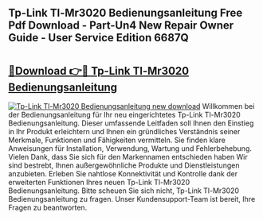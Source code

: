 ## Tp-Link Tl-Mr3020 Bedienungsanleitung Free Pdf Download - Part-Un4 New Repair Owner Guide - User Service Edition 6687Q

# <h2><a href="http://df07dqe.blite.top/?on=Tp-Link+Tl-Mr3020+Bedienungsanleitung">🔗Download 👉🔴 Tp-Link Tl-Mr3020 Bedienungsanleitung</a></h2>

[![Tp-Link Tl-Mr3020 Bedienungsanleitung new download](https://i.imgur.com/lujVjoI.png)](http://df07dqe.blite.top/?on=Tp-Link+Tl-Mr3020+Bedienungsanleitung)
Willkommen bei der Bedienungsanleitung für Ihr neu eingerichtetes Tp-Link Tl-Mr3020 Bedienungsanleitung. Dieser umfassende Leitfaden soll Ihnen den Einstieg in Ihr Produkt erleichtern und Ihnen ein gründliches Verständnis seiner Merkmale, Funktionen und Fähigkeiten vermitteln. Sie finden klare Anweisungen für Installation, Verwendung, Wartung und Fehlerbehebung. Vielen Dank, dass Sie sich für den Markennamen entschieden haben Wir sind bestrebt, Ihnen außergewöhnliche Produkte und Dienstleistungen anzubieten. Erleben Sie nahtlose Konnektivität und Kontrolle dank der erweiterten Funktionen Ihres neuen Tp-Link Tl-Mr3020 Bedienungsanleitung. Bitte scheuen Sie sich nicht, Tp-Link Tl-Mr3020 Bedienungsanleitung zu fragen. Unser Kundensupport-Team ist bereit, Ihre Fragen zu beantworten.
